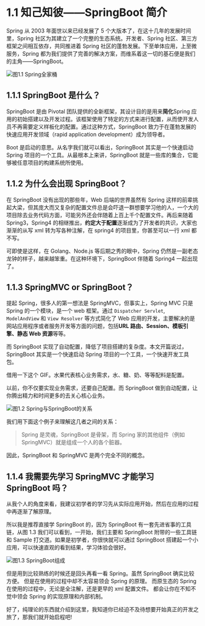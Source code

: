 # 1.1 知己知彼——SpringBoot 简介

Spring 从 2003 年面世以来已经发展了 5 个大版本了，在这十几年的发展时间里，Spring 社区为其建立了一个完整的生态系统。开发者、Spring 社区、第三方框架之间相互依存，共同推进着 Spring 社区的蓬勃发展。下至单体应用，上至微服务，Spring 都为我们提供了完善的解决方案，而维系着这一切的基石便是我们的主角——SpringBoot。

![图1.1 Spring全家桶](https://tva1.sinaimg.cn/large/0081Kckwgy1gk2lxcm117j31qi0sc0yu.jpg)

## 1.1.1 SpringBoot 是什么？

SpringBoot 是由 Pivotal 团队提供的全新框架，其设计目的是用来**简化**Spring 应用的初始搭建以及开发过程。该框架使用了特定的方式来进行配置，从而使开发人员不再需要定义样板化的配置。通过这种方式，SpringBoot 致力于在蓬勃发展的快速应用开发领域（rapid application development）成为领导者。

Boot 是启动的意思。从名字我们就可以看出，SpringBoot 其实是一个快速启动 Spring 项目的一个工具。从最根本上来讲，SpringBoot 就是一些库的集合，它能够被任意项目的构建系统所使用。

## 1.1.2 为什么会出现 SpringBoot？

在 SpringBoot 没有出现的那些年，Web 后端的世界虽然有 Spring 这样的前辈挑起大梁，但其庞大而又复杂的配置文件总是会吓退一群想要学习他的人，一个大的项目除去业务代码方面，可能另外还会伴随着上百上千个配置文件。再后来随着 Spring3，Spring4 的相继推出，**约定大于配置**逐渐成为了开发者的共识，大家也渐渐的从写 xml 转为写各种注解，在 spring4 的项目里，你甚至可以一行 xml 都不写。

可即使是这样，在 Golang、Node.js 等后期之秀的眼中，Spring 仍然是一副老态龙钟的样子，越来越笨重。在这种环境下，SpringBoot 伴随着 Spring4 一起出现了。

## 1.1.3 SpringMVC or SpringBoot？

提起 Spring，很多人的第一想法是 SpringMVC，但事实上，Spring MVC 只是 Spring 的一个模块，是一个 web 框架。通过 `Dispatcher Servlet`, `ModelAndView` 和 `View Resolver` 等方式简化了 Web 应用的开发，主要解决的是网站应用程序或者服务开发等方面的问题，包括**URL 路由、Session、模板引擎、静态 Web 资源**等等。

而 SpringBoot 实现了自动配置，降低了项目搭建的复杂度。本文开篇说过，SpringBoot 其实是一个快速启动 Spring 项目的一个工具，一个快速开发工具包。

借用一下这个 GIF。水果代表核心业务需求，水、糖、奶、等等配料是配置。

以前，你不仅要实现业务需求，还要自己配置。而 SpringBoot 做到自动配置，让你腾出精力和时间更多的去关心核心业务。

![图1.2 Spring与SpringBoot的关系](https://tva1.sinaimg.cn/large/0081Kckwgy1gk2msh3ay4g30k00gon51.gif)

我们用下面这个例子来理解这几者之间的关系：

> Spring 是灵魂，SpringBoot 是骨架，而 Spring 家的其他组件（例如 SpringMVC）就是组成一个人的各个脏器。

因此，SpringBoot 和 SpringMVC 是两个完全不同的概念。

## 1.1.4 我需要先学习 SpringMVC 才能学习 SpringBoot 吗？

从我个人的角度来看，我建议初学者的学习先从实际应用开始，然后在应用的过程中再逐渐了解原理。

所以我是推荐直接学 SpringBoot 的，因为 SpringBoot 有一套先进省事的工具链，从图 1.3 我们可以看到，一开始，我们主要和 SpringBoot 附带的一些工具链和 Sample 打交道。如果是初学者，你很快就可以通过 SpringBoot 搭建起一个小应用，可以快速直观的看到结果，学习体验会很好。

![图1.3 SpringBoot组成](https://tva1.sinaimg.cn/large/0081Kckwgy1gk2n5e8i8nj30ci09edgt.jpg)

但是用到比较熟练的时候还是回头再看一看 Spring。虽然 SpringBoot 确实比较方便。 但是在使用的过程中却不太容易领会 Spring 的原理。 而原生态的 Spring 在使用的过程中，无论是全注解，还是更早的 xml 配置文件。 都会让你在不知不觉中领会 Spring 的实现原理和内部机制。

好了，纯理论的东西就介绍到这里，我知道你已经迫不及待想要开始真正的开发之旅了，那我们就开始启程吧!
